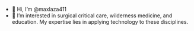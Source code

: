 - 👋 Hi, I’m @maxlaza411
- 👀 I’m interested in surgical critical care, wilderness medicine, and education. My expertise lies in applying technology to these disciplines. 

<!---
maxlaza411/maxlaza411 is a ✨ special ✨ repository because its `README.md` (this file) appears on your GitHub profile.
You can click the Preview link to take a look at your changes.
--->

